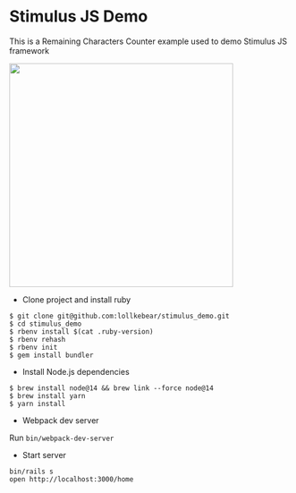 # Stimulus JS Demo

This is a Remaining Characters Counter example used to demo Stimulus JS framework

<img width=400 src=https://user-images.githubusercontent.com/18368465/112224393-22c4d100-8c23-11eb-8b26-df2a2f4b3f0e.png>


* Clone project and install ruby 

```
$ git clone git@github.com:lollkebear/stimulus_demo.git
$ cd stimulus_demo
$ rbenv install $(cat .ruby-version)
$ rbenv rehash
$ rbenv init
$ gem install bundler
```

* Install Node.js dependencies
```
$ brew install node@14 && brew link --force node@14
$ brew install yarn
$ yarn install
```

* Webpack dev server

Run `bin/webpack-dev-server`

* Start server
```
bin/rails s
open http://localhost:3000/home
```
